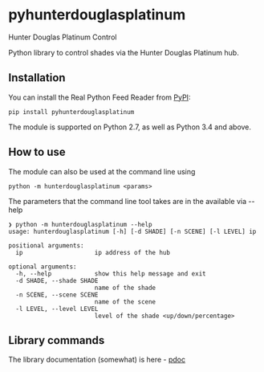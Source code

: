 # pyhunterdouglasplatinum
Hunter Douglas Platinum Control

Python library to control shades via the Hunter Douglas Platinum hub.

## Installation

You can install the Real Python Feed Reader from [PyPI](https://pypi.org/project/pyhunterdouglasplatinum/):

    pip install pyhunterdouglasplatinum

The module is supported on Python 2.7, as well as Python 3.4 and above.

## How to use

The module can also be used at the command line using

    python -m hunterdouglasplatinum <params>

The parameters that the command line tool takes are in the available via --help

```
❯ python -m hunterdouglasplatinum --help
usage: hunterdouglasplatinum [-h] [-d SHADE] [-n SCENE] [-l LEVEL] ip

positional arguments:
  ip                    ip address of the hub

optional arguments:
  -h, --help            show this help message and exit
  -d SHADE, --shade SHADE
                        name of the shade
  -n SCENE, --scene SCENE
                        name of the scene
  -l LEVEL, --level LEVEL
                        level of the shade <up/down/percentage>
```

## Library commands

The library documentation (somewhat) is here - [pdoc](https://github.com/schwark/pyhunterdouglasplatinum/blob/main/docs/hunterdouglasplatinum/hunterdouglasplatinum.md)